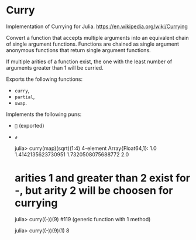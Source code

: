 # Curry

Implementation of Currying for Julia.  https://en.wikipedia.org/wiki/Currying

Convert a function that accepts multiple arguments into an equivalent chain of single argument functions.
Functions are chained as single argument anonymous functions that return single argument functions.

If multiple arities of a function exist, the one with the least number of arguments greater than 1 will be curried.

Exports the following functions:
* `curry`,
* `partial`,
* `swap`.

Implements the following puns:
* `🍛` (exported)
* `∂`


    julia> curry(map)(sqrt)(1:4)
    4-element Array{Float64,1}:
     1.0
     1.4142135623730951
     1.7320508075688772
     2.0
    
    # arities 1 and greater than 2 exist for -, but arity 2 will be choosen for currying
    julia> curry((-))(9)
    #119 (generic function with 1 method)
    
    julia> curry((-))(9)(1)
    8

